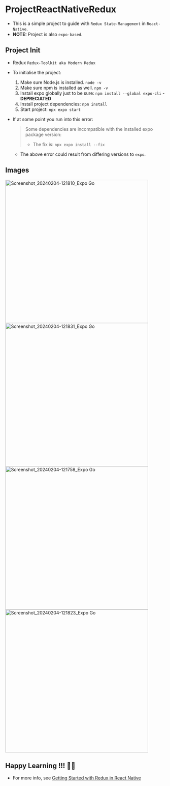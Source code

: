 # ProjectReactNativeRedux
* This is a simple project to guide with `Redux State-Management` in `React-Native`.
* **NOTE:** Project is also `expo-based`.

## Project Init
- Redux `Redux-Toolkit aka Modern Redux`
- To initialise the project:

  1. Make sure Node.js is installed. `node -v`
  2. Make sure npm is installed as well. `npm -v`
  3. Install expo globally just to be sure: `npm install --global expo-cli` - **DEPRECIATED**
  4. Install project dependencies: `npm install`
  5. Start project: `npx expo start`

- If at some point you run into this error:

  > Some dependencies are incompatible with the installed expo package version:
  >
  > - The fix is: `npx expo install --fix`

  - The above error could result from differing versions to `expo`.

## Images
<img alt="Screenshot_20240204-121810_Expo Go" src="https://github.com/Teddykavooh/ProjectReactNativeRedux/assets/39087913/f738af46-b478-42a1-b64e-a48690dd178d" width="auto" height="450">
<img alt="Screenshot_20240204-121831_Expo Go" src="https://github.com/Teddykavooh/ProjectReactNativeRedux/assets/39087913/b442fc98-4d3a-4267-8c6b-b83b3bb57d14" width="auto" height="450">
<img alt="Screenshot_20240204-121758_Expo Go" src="https://github.com/Teddykavooh/ProjectReactNativeRedux/assets/39087913/015330cc-53f7-4c6e-9d1e-8c4b63d9fccd" width="auto" height="450">
<img alt="Screenshot_20240204-121823_Expo Go" src="https://github.com/Teddykavooh/ProjectReactNativeRedux/assets/39087913/192593a9-47e5-4947-9fd1-fdadaa136e70" width="auto" height="450">

## Happy Learning !!! 👊🏾
- For more info, see [Getting Started with Redux in React Native](https://www.notjust.dev/blog/2022-12-24-react-native-redux-toolkit)
